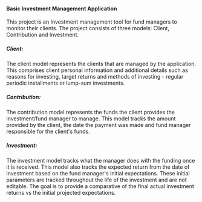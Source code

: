 #### Basic Investment Management Application

This project is an Investment management tool for fund managers to monitor their clients. The project consists of three models: Client, Contribution and Investment.

##### Client:

The client model represents the clients that are managed by the application. This comprises client personal information and additional details such as reasons for investing, target returns and methods of investing - regular periodic installments or lump-sum investments.

##### Contribution:

The contribution model represents the funds the client provides the investment/fund manager to manage. This model tracks the amount provided by the client, the date the payment was made and fund manager responsible for the client's funds.

##### Investment:

The investment model tracks what the manager does with the funding once it is received. This model also tracks the expected return from the date of investment based on the fund manager's initial expectations. These initial parameters are tracked throughout the life of the investment and are not editable. The goal is to provide a comparative of the final actual investment returns vs the initial projected expectations.
